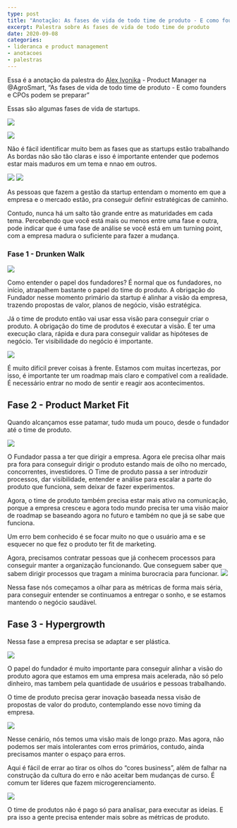 ```yaml
---
type: post
title: "Anotação: As fases de vida de todo time de produto - E como founders e CPOs podem se preparar"
excerpt: Palestra sobre As fases de vida de todo time de produto
date: 2020-09-08
categories:
- lideranca e product management
- anotacoes
- palestras
---
```


Essa é a anotação da palestra do [Alex Ivonika](https://www.linkedin.com/in/alexivonika/) - Product Manager na @AgroSmart, “As fases de vida de todo time de produto - E como founders e CPOs podem se preparar”

Essas são algumas fases de vida de startups.

![](/images/uploads/alex-ivonika-fases-vida-produto/45F536E3-AD12-49C7-ACF1-F27545890681.png)

![](/images/uploads/alex-ivonika-fases-vida-produto/A560D8B2-B453-4D60-BB86-CE1AE2036811.png)

Não é fácil identificar muito bem as fases que as startups estão trabalhando As bordas não são tão claras e isso é importante entender que podemos estar mais maduros em um tema e nnao em outros.

![](/images/uploads/alex-ivonika-fases-vida-produto/878EDEB3-51E3-4BF6-905C-59B8896C1DCE.png)
![](/images/uploads/alex-ivonika-fases-vida-produto/2F4340B2-7512-43F8-92BB-3ADBE6A92823.png)

As pessoas que fazem a gestão da startup entendam o momento em que a empresa e o mercado estão, pra conseguir definir estratégicas de caminho.

Contudo, nunca há um salto tão grande entre as maturidades em cada tema.  Percebendo que você está mais ou menos entre uma fase e outra, pode indicar que é uma fase de análise se você está em um turning point, com a empresa madura o suficiente para fazer a mudança.

### Fase 1 - Drunken Walk

![](/images/uploads/alex-ivonika-fases-vida-produto/70C2EA99-9D49-4988-9EB7-1C58C3877E1D.png)

Como entender o papel dos fundadores? É normal que os fundadores, no início, atrapalhem bastante o papel do time do produto. A obrigação do Fundador nesse momento primário da startup é alinhar a visão da empresa, trazendo propostas de valor, planos de negócio, visão estratégica. 

Já o time de produto então vai usar essa visão para conseguir criar o produto. A obrigação do time de produtos é executar a visão. É ter uma execução clara, rápida e dura para conseguir validar as hipóteses de negócio. Ter visibilidade do negócio é importante.

![](/images/uploads/alex-ivonika-fases-vida-produto/F97735B5-2FFC-44EA-8FDC-BAA32EEAB247.png)

É muito difícil prever coisas à frente. Estamos com muitas incertezas, por isso, é importante ter um roadmap mais claro e compatível com a realidade. É necessário entrar no modo de sentir e reagir aos acontecimentos.

## Fase 2 - Product Market Fit
Quando alcançamos esse patamar, tudo muda um pouco, desde o fundador até o time de produto.

![](/images/uploads/alex-ivonika-fases-vida-produto/E447C0C5-F586-4104-8D7A-BE7D1DD182E3.png)

O Fundador passa a ter que dirigir a empresa. Agora ele precisa olhar mais pra fora para conseguir dirigir o produto estando mais de olho no mercado, concorrentes, investidores. O Time de produto passa a ser introduzir processos, dar visibilidade, entender e análise para escalar a parte do produto que funciona, sem deixar de fazer experimentos.

Agora, o time de produto também precisa estar mais ativo na comunicação, porque a empresa cresceu e agora todo mundo precisa ter uma visão maior de roadmap se baseando agora no futuro e também no que já se sabe que funciona. 

Um erro bem conhecido é se focar muito no que o usuário ama e se esquecer no que fez o produto ter fit de marketing. 

Agora, precisamos contratar pessoas que já conhecem processos para conseguir manter a organização funcionando. Que conseguem saber que sabem dirigir processos  que tragam a mínima burocracia para funcionar.
![](/images/uploads/alex-ivonika-fases-vida-produto/E948473F-FC5C-4964-A920-C8B74954E82D.png)

Nessa fase nós começamos a olhar para as métricas de forma mais séria, para conseguir entender se continuamos a entregar o sonho, e se estamos mantendo o negócio saudável.

## Fase 3 - Hypergrowth
Nessa fase a empresa precisa se adaptar e ser plástica.

![](/images/uploads/alex-ivonika-fases-vida-produto/448591C4-A8D8-4CC9-AAAC-2B97A1073D63.png)

O papel do fundador é muito importante para conseguir alinhar a visão do produto agora que estamos em uma empresa mais acelerada, não só pelo dinheiro, mas tambem pela quantidade de usuários e pessoas trabalhando.

O time de produto precisa gerar inovação baseada nessa visão de propostas de valor do produto, contemplando esse novo timing da empresa. 

![](/images/uploads/alex-ivonika-fases-vida-produto/1810751B-83C6-49A8-B74C-F2E6A7D2B2E3.png)

Nesse cenário, nós temos uma visão mais de longo prazo. Mas agora, não podemos ser mais intolerantes com erros primários, contudo, ainda precisamos manter o espaço para erros. 

Aqui é fácil de errar ao tirar os olhos do “cores business”, além de falhar na construção da cultura do erro e não aceitar bem mudanças de curso. É comum ter líderes que fazem microgerenciamento.

![](/images/uploads/alex-ivonika-fases-vida-produto/44E807D4-60F3-475D-A153-DDDE9A9E23BA.png)

O time de produtos não é pago só para analisar, para executar as ideias. E pra isso a gente precisa entender mais sobre as métricas de produto.


